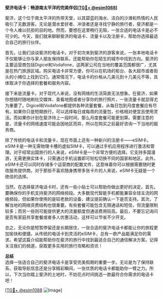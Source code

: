 **斐济电话卡：畅游南太平洋的完美伴侣[[TG💪+ @esim1088](https://t.me/s/esim1088)]**

斐济，这个位于南太平洋的热带天堂，以其碧蓝的海水、洁白的沙滩和热情的人民吸引了无数游客。无论是潜水爱好者、冲浪者还是寻找宁静的旅行者，斐济都是一个令人难以抗拒的目的地。然而，要想在这里畅行无阻，一张合适的电话卡是必不可少的。今天，我们就来聊聊斐济的电话卡、流量卡以及注册卡，帮助你选择最适合自己的旅行伙伴。

首先，让我们谈谈斐济的电话卡。对于初次来到斐济的游客来说，一张本地电话卡不仅能够让你与家人朋友保持联系，还能帮助你在陌生的城市中找到方向。斐济的主要运营商包括Digicel和Vodafone，这两家公司在当地的覆盖范围都很广，尤其是在热门旅游区域。购买电话卡非常方便，你可以在机场的柜台、各大超市或者街头的小摊位上找到它们。通常情况下，电话卡的价格从几美元到十几美元不等，具体取决于你选择的套餐和服务内容。

接下来是流量卡。对于现代人来说，没有网络的生活简直无法想象。在斐济，如果你想随时随地刷社交媒体、查看地图或者分享你的旅行照片，一张流量卡就显得尤为重要了。Digicel和Vodafone都提供各种流量套餐，从每日包到月度套餐应有尽有。如果你只是短期旅行，可以选择每日或每周的流量包，价格相对便宜且使用灵活。而如果你计划在斐济待上一段时间，那么月度套餐可能更划算。需要注意的是，流量卡的网络速度可能会因地区而异，所以在购买之前最好咨询一下当地的服务商。

除了传统的电话卡和流量卡，现在市面上还有一种新兴的注册卡——eSIM卡。eSIM卡是一种无需物理卡槽的虚拟SIM卡，可以通过手机应用程序进行激活和管理。对于经常出国旅行的人来说，eSIM卡是一个非常方便的选择。它支持多国漫游，无需更换实体卡，只需通过手机设置即可轻松切换不同的国家和地区。此外，eSIM卡还可以同时存储多个运营商的配置文件，这意味着你可以根据需要随时更改服务提供商。对于那些不喜欢随身携带多张卡片的人来说，eSIM卡无疑是一个绝佳的选择。

当然，在选择斐济电话卡时，还有一些小贴士可以帮助你做出更好的决定。首先，要确保你的手机支持斐济的网络频段。大多数现代智能手机都能兼容全球主流的网络频段，但如果你使用的是较老款的设备，建议提前确认一下是否支持。其次，了解当地的网络资费结构也很重要。有些套餐可能包含无限通话和短信，但流量限制较多；而另一些则可能提供更大的流量额度但通话费用较高。最后，不要忘记询问是否有家庭共享套餐或者多人优惠活动，这样可以节省不少开支。

总之，无论你是短暂停留还是长期居住，一张合适的斐济电话卡都能让你的旅程更加愉快和便捷。从传统的电话卡到灵活的eSIM卡，总有一款产品能满足你的需求。希望这篇介绍能帮助你在斐济的旅行中找到最适合自己的通信解决方案。记得关注我们的频道，获取更多实用的旅行攻略和资讯！

**总结**  
选择一张适合自己的斐济电话卡是享受完美假期的重要一步。无论是为了保持联系、获取导航信息还是分享精彩瞬间，一张优质的电话卡都能助你一臂之力。所以，下次当你踏上斐济的土地时，不妨花点时间挑选一款最符合你需求的电话卡吧！  

[[TG💪+ @esim1088](https://t.me/s/esim1088) ![Image](https://i.postimg.cc/4NQfJmqS/Snipaste-2025-05-13-00-14-12.png)]